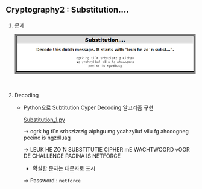 ## Cryptography2 : Substitution....



1. 문제

   ![1588249104939](./images/1588249104939.png)


<br>

2. Decoding

   - Python으로 Subtitution Cyper Decoding 알고리즘 구현

     [Substitution_1.py](https://github.com/Lee-YongHa/Forensic-Tool/blob/master/Substitution/Substitution_1.py)
   
     → ogrk hg tl`n srbszizrzig aiphgu mg ycahzylluf vllu fg ahcoogneg pceinc is ngzdluag
   
     → LEUK HE ZO`N SUBSTITUTIE CIPHER mE WACHTWOORD vOOR DE CHALLENGE PAGINA IS NETFORCE
   
     	- 확실한 문자는 대문자로 표시
   
     ⇒ Password : `netforce`

